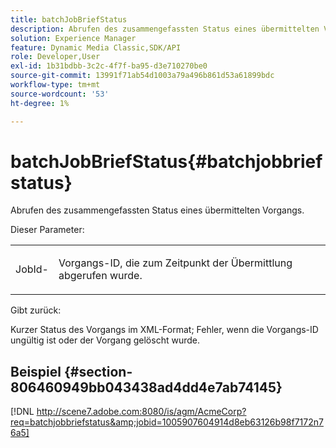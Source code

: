 ```yaml
---
title: batchJobBriefStatus
description: Abrufen des zusammengefassten Status eines übermittelten Vorgangs.
solution: Experience Manager
feature: Dynamic Media Classic,SDK/API
role: Developer,User
exl-id: 1b31bdbb-3c2c-4f7f-ba95-d3e710270be0
source-git-commit: 13991f71ab54d1003a79a496b861d53a61899bdc
workflow-type: tm+mt
source-wordcount: '53'
ht-degree: 1%

---
```


# batchJobBriefStatus{#batchjobbriefstatus}

Abrufen des zusammengefassten Status eines übermittelten Vorgangs.

Dieser Parameter:

<table id="simpletable_86E581DBB352479CB4CB531434D91E83"> 
 <tr class="strow"> 
  <td class="stentry"> <p> <span class="codeph"> JobId-</span> </p> </td> 
  <td class="stentry"> <p>Vorgangs-ID, die zum Zeitpunkt der Übermittlung abgerufen wurde. </p> </td> 
 </tr> 
</table>

Gibt zurück:

Kurzer Status des Vorgangs im XML-Format; Fehler, wenn die Vorgangs-ID ungültig ist oder der Vorgang gelöscht wurde.

## Beispiel {#section-806460949bb043438ad4dd4e7ab74145}

[!DNL http://scene7.adobe.com:8080/is/agm/AcmeCorp?req=batchjobbriefstatus&amp;jobid=1005907604914d8eb63126b98f7172n76a5]
